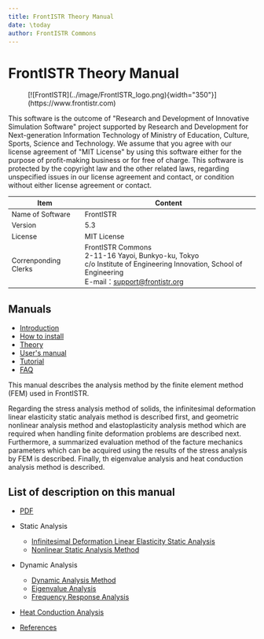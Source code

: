 ```yaml
---
title: FrontISTR Theory Manual
date: \today
author: FrontISTR Commons
---
```


<!-- 表記は FrontISTR ver. 0.0 で統一します -->
# FrontISTR Theory Manual

<figure markdown>
  [![FrontISTR](../image/FrontISTR_logo.png){width="350"}](https://www.frontistr.com)
</figure>

This software is the outcome of "Research and Development of Innovative Simulation Software" project supported by Research and Development for Next-generation Information Technology of Ministry of Education, Culture, Sports, Science and Technology. We assume that you agree with our license agreement of "MIT License" by using this software either for the purpose of profit-making business or for free of charge. This software is protected by the copyright law and the other related laws, regarding unspecified issues in our license agreement and contact, or condition without either license agreement or contact.


| Item                 | Content                                                        |
|----------------------|----------------------------------------------------------------|
| Name of Software     | FrontISTR                                                      |
| Version              | 5.3                                                          |
| License              | MIT License                                                    |
| Correnponding Clerks | FrontISTR Commons<br>2-11-16 Yayoi, Bunkyo-ku, Tokyo<br>c/o Institute of Engineering Innovation, School of Engineering<br>E-mail：support@frontistr.org |

## Manuals

  - [Introduction](../intro/index.md)
  - [How to install](../install/index.md)
  - [Theory](../theory/index.md)
  - [User's manual](../analysis/index.md)
  - [Tutorial](../tutorial/index.md)
  - [FAQ](../faq/index.md)

<!-- ここまでテンプレート -->

This manual describes the analysis method by the finite element method (FEM) used in FrontISTR. 

Regarding the stress analysis method of solids, the infinitesimal deformation linear elasticity static analyais method is described first, and geometric nonlinear analysis method and elastoplasticity analysis method which are required when handling finite deformation problems are described next. Furthermore, a summarized evaluation method of the facture mechanics parameters which can be acquired using the results of the stress analysis by FEM is described. Finally, th eigenvalue analysis and heat conduction analysis method is described.

## List of description on this manual

- [PDF](theory_en.pdf)

- Static Analysis
    - [Infinitesimal Deformation Linear Elasticity Static Analysis](theory_01.md)
    - [Nonlinear Static Analysis Method](theory_02.md)
- Dynamic Analysis
    - [Dynamic Analysis Method](theory_03.md)
    - [Eigenvalue Analysis](theory_05.md)
    - [Frequency Response Analysis](theory_06.md)
- [Heat Conduction Analysis](theory_04.md)
- [References](theory_07.md)

